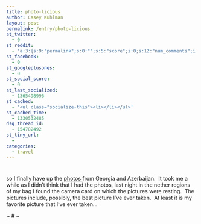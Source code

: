 ```yaml
---
title: photo-licious
author: Casey Kuhlman
layout: post
permalink: /entry/photo-licious
st_twitter:
  - 0
st_reddit:
  - 'a:3:{s:9:"permalink";s:0:"";s:5:"score";i:0;s:12:"num_comments";i:0;}'
st_facebook:
  - 0
st_googleplusones:
  - 0
st_social_score:
  - 0
st_last_socialized:
  - 1365498996
st_cached:
  - '<ul class="socialize-this"><li></li></ul>'
st_cached_time:
  - 1330532485
dsq_thread_id:
  - 154782492
st_tiny_url:
  - 
categories:
  - travel
---
```

# 

so I finally have up the [photos ][1]from Georgia and Azerbaijan.  It took me a while as I didn’t think that I had the photos, last night in the nether regions of my bag I found the camera card on which the pictures were resting.  The pictures include, possibly, the best picture I’ve ever taken.  At least it is my favorite picture that I’ve ever taken…

 [1]: http://caseykuhlman.typepad.com/photos/im_so_caucasian/

~ # ~
